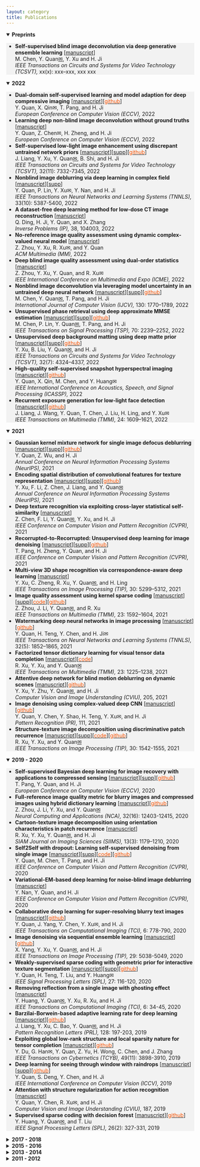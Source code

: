 ```yaml
---
layout: category
title: Publications
---
```


<details open="">
<summary><t-half><span><strong>Preprints</strong></span></t-half></summary>
<t1>
<ul style="background-color: #f2f2f2;">

<li><span><strong>Self-supervised blind image deconvolution via deep generative ensemble learning</strong> [<a href="https://csyhquan.github.io/manuscript/22x-Self-Supervised%20Blind%20Image%20Deconvolution%20via%20Deep%20Generative%20Ensemble%20Learning.pdf">manuscript</a>]</span><br />
<span> M. Chen, Y. Quan<a href="mailto:csyhquan@scut.edu.cn">✉</a>, Y. Xu and H. Ji <br />
<em>IEEE Transactions on Circuits and Systems for Video Technology (TCSVT), </em>xx(x): xxx–xxx, xxx xxx</span></li>





</ul>
</t1>
</details>

<details open="">
<summary><t-half><span><strong>2022</strong></span></t-half></summary>
<t1>
<ul style="background-color: #f2f2f2;">

<li><span><strong>Dual-domain self-supervised learning and model adaption for deep compressive imaging</strong> [<a href="https://csyhquan.github.io/manuscript/22-eccv-Dual-Domain%20Self-Supervised%20Learning%20and%20Model%20Adaption%20for%20Deep%20Compressive%20Imaging.pdf">manuscript</a>][<a href="https://github.com/XinranQin/DualDomainSS" ><font color="#F75000">github</font></a>]</span><br />
<span> Y. Quan, X. Qin✉, T. Pang, and H. Ji <br />
<em>European Conference on Computer Vision (ECCV), </em>2022</span></li>

<li><span><strong>Learning deep non-blind image deconvolution without ground truths</strong> [<a href="https://csyhquan.github.io/manuscript/22-eccv-Learning%20Deep%20Non-Blind%20Image%20Deconvolution%20Without%20Ground%20Truths.pdf">manuscript</a>]</span><br />
<span> Y. Quan, Z. Chen✉, H. Zheng, and H. Ji <br />
<em>European Conference on Computer Vision (ECCV), </em>2022</span></li>

<li><span><strong>Self-supervised low-light image enhancement using discrepant untrained network priors</strong> [<a href="https://csyhquan.github.io/manuscript/22-tcsvt-Self-Supervised%20Low-Light%20Image%20Enhancement%20Using%20Discrepant%20Untrained%20Network%20Priors.pdf">manuscript</a>][<a href="https://csyhquan.github.io/manuscript/22-tcsvt-Self-Supervised%20Low-Light%20Image%20Enhancement%20Using%20Discrepant%20Untrained%20Network%20Priors%20(SUPP).pdf">supp</a>][<a href="https://github.com/sherrycattt/discrepant-untrained-nn-priors" ><font color="#F75000">github</font></a>]</span><br />
<span> J. Liang, Y. Xu, Y. Quan<a href="mailto:csyhquan@scut.edu.cn">✉</a>, B. Shi, and H. Ji <br />
<em>IEEE Transactions on Circuits and Systems for Video Technology (TCSVT), </em>32(11): 7332-7345, 2022</span></li>

<li><span><strong>Nonblind image deblurring via deep learning in complex field</strong> [<a href="https://csyhquan.github.io/manuscript/22-tnnls-Nonblind%20Image%20Deblurring%20via%20Deep%20Learning%20in%20Complex%20Field.pdf">manuscript</a>][<a href="https://csyhquan.github.io/manuscript/22-tnnls-Nonblind%20Image%20Deblurring%20via%20Deep%20Learning%20in%20Complex%20Field%20(SUPP).pdf">supp</a>]</span><br />
<span> Y. Quan, P. Lin, Y. Xu✉, Y. Nan, and H. Ji <br />
<em>IEEE Transactions on Neural Networks and Learning Systems (TNNLS), </em>33(10): 5387-5400, 2022</span></li>

<li><span><strong>A dataset-free deep learning method for low-dose CT image reconstruction</strong> [<a href="https://csyhquan.github.io/manuscript/22-ip-A%20Dataset-free%20Deep%20Learning%20Method%20for%20Low-Dose%20CT%20Image%20Reconstruction.pdf">manuscript</a>]</span><br />
<span> Q. Ding, H. Ji, Y. Quan, and X. Zhang <br />
<em>Inverse Problems (IP), </em>38, 104003, 2022</span></li>

<li><span><strong>No-reference image quality assessment using dynamic complex-valued neural model</strong> [<a href="https://csyhquan.github.io/manuscript/22-mm-No-Reference%20Image%20Quality%20Assessment%20Using%20Dynamic%20Complex-Valued%20Neural%20Model.pdf">manuscript</a>]</span><br />
<span> Z. Zhou, Y. Xu, R. Xu✉, and Y. Quan <br />
<em>ACM Multimedia (MM), </em>2022</span></li>

<li><span><strong>Deep blind image quality assessment using dual-order statistics</strong> [<a href="https://csyhquan.github.io/manuscript/22-icme-Deep%20Blind%20Image%20Quality%20Assessment%20Using%20Dual-Order%20Statistics.pdf">manuscript</a>]</span><br />
<span> Z. Zhou, Y. Xu, Y. Quan, and R. Xu✉ <br />
<em>IEEE International Conference on Multimedia and Expo (ICME), </em>2022</span></li>

<li><span><strong>Nonblind image deconvolution via leveraging model uncertainty in an untrained deep neural network</strong> [<a href="https://csyhquan.github.io/manuscript/22-Nonblind%20Image%20Deconvolution%20via%20Leveraging%20Model%20Uncertainty%20in%20An%20Untrained%20Deep%20Neural%20Network.pdf">manuscript</a>][<a href="https://csyhquan.github.io/manuscript/22-Nonblind%20Image%20Deconvolution%20via%20Leveraging%20Model%20Uncertainty%20in%20An%20Untrained%20Deep%20Neural%20Network%20(SUPP).pdf">supp</a>][<a href="https://github.com/scut-mingqinchen/Model_Uncertainty_NID" ><font color="#F75000">github</font></a>]</span><br />
<span> M. Chen, Y. Quan<a href="mailto:csyhquan@scut.edu.cn">✉</a>, T. Pang, and H. Ji <br />
<em>International Journal of Computer Vision (IJCV), </em>130: 1770–1789, 2022</span></li>


<li><span><strong>Unsupervised phase retrieval using deep approximate MMSE estimation</strong> [<a href="https://csyhquan.github.io/manuscript/22-tsp-Unsupervised%20Phase%20Retrieval%20Using%20Deep%20Approximate%20MMSE%20Estimation.pdf">manuscript</a>][<a href="https://csyhquan.github.io/manuscript/22-tsp-Unsupervised%20Phase%20Retrieval%20Using%20Deep%20Approximate%20MMSE%20Estimation%20(SUPP).pdf">supp</a>][<a href="https://github.com/AlanLin1995/DeepMMSE" ><font color="#F75000">github</font></a>]</span><br />
<span> M. Chen, P. Lin, Y. Quan<a href="mailto:csyhquan@scut.edu.cn">✉</a>, T. Pang, and H. Ji <br />
<em>IEEE Transactions on Signal Processing (TSP), </em>70: 2239–2252, 2022</span></li>


<li><span><strong>Unsupervised deep background matting using deep matte prior</strong> [<a href="https://csyhquan.github.io/manuscript/22-tcsvt-Unsupervised%20Deep%20Background%20Matting%20Using%20Deep%20Matte%20Prior.pdf">manuscript</a>][<a href="https://csyhquan.github.io/manuscript/22-tcsvt-Unsupervised%20Deep%20Background%20Matting%20Using%20Deep%20Matte%20Prior%20(SUPP).pdf">supp</a>][<a href="https://github.com/lbl680/deep-matte-prior" ><font color="#F75000">github</font></a>]</span><br />
<span> Y. Xu, B. Liu, Y. Quan<a href="mailto:csyhquan@scut.edu.cn">✉</a>, and H. Ji <br />
<em>IEEE Transactions on Circuits and Systems for Video Technology (TCSVT), </em>32(7): 4324–4337, 2022</span></li>


<li><span><strong>High-quality self-supervised snapshot hyperspectral imaging</strong> [<a href="https://csyhquan.github.io/manuscript/22-ICASSP-HSI.pdf">manuscript</a>][<a href="https://github.com/XinranQin/HQSCI/" ><font color="#F75000">github</font></a>]</span><br />
<span> Y. Quan, X. Qin, M. Chen, and Y. Huang✉ <br />
<em>IEEE International Conference on Acoustics, Speech, and Signal Processing (ICASSP), </em>2022</span></li>

<li><span><strong>Recurrent exposure generation for low-light face detection</strong> [<a href="https://csyhquan.github.io/manuscript/22-tmm-Recurrent%20Exposure%20Generation%20for%20Low-Light%20Face%20Detection.pdf">manuscript</a>][<a href="https://github.com/sherrycattt/REGDet" ><font color="#F75000">github</font></a>]</span><br />
<span> J. Liang, J. Wang, Y. Quan, T. Chen, J. Liu, H. Ling, and Y. Xu✉ <br />
<em>IEEE Transactions on Multimedia (TMM), </em>24: 1609–1621, 2022</span></li>


</ul>
</t1>
</details>

<details open="">
<summary><t-half><span><strong>2021</strong></span></t-half></summary>
<t1>
<ul style="background-color: #f2f2f2;">



<li><span><strong>Gaussian kernel mixture network for single image defocus deblurring</strong> [<a href="https://csyhquan.github.io/manuscript/21-nips-Gaussian%20kernel%20mixture%20network%20for%20single%20image%20defocus%20deblurring.pdf">manuscript</a>][<a href="https://csyhquan.github.io/manuscript/21-nips-Gaussian%20kernel%20mixture%20network%20for%20single%20image%20defocus%20deblurring%20(SUPP).pdf">supp</a>][<a href="https://github.com/csZcWu/GKMNet" ><font color="#F75000">github</font></a>]</span><br />
<span> Y. Quan, Z. Wu, and H. Ji <br />
<em>Annual Conference on Neural Information Processing Systems (NeurIPS), </em>2021</span></li>



<li><span><strong>Encoding spatial distribution of convolutional features for texture representation</strong> [<a href="https://csyhquan.github.io/manuscript/21-nips-Encoding%20spatial%20distribution%20of%20convolutional%20features%20for%20texture%20representation.pdf">manuscript</a>][<a href="https://csyhquan.github.io/manuscript/21-nips-Encoding%20spatial%20distribution%20of%20convolutional%20features%20for%20texture%20representation%20(SUPP).pdf">supp</a>][<a href="https://github.com/csfengli/FENet" ><font color="#F75000">github</font></a>]</span><br />
<span> Y. Xu, F. Li, Z. Chen, J. Liang, and Y. Quan<a href="mailto:csyhquan@scut.edu.cn">✉</a> <br />
<em>Annual Conference on Neural Information Processing Systems (NeurIPS), </em>2021</span></li>



<li><span><strong>Deep texture recognition via exploiting cross-layer statistical self-similarity</strong> [<a href="https://csyhquan.github.io/manuscript/21-cvpr-Deep%20Texture%20Recognition%20via%20Exploiting%20Cross-Layer%20Statistical%20Self-Similarity.pdf">manuscript</a>]</span><br />
<span> Z. Chen, F. Li, Y. Quan<a href="mailto:csyhquan@scut.edu.cn">✉</a>, Y. Xu, and H. Ji <br />
<em>IEEE Conference on Computer Vision and Pattern Recognition (CVPR), </em>2021</span></li>



<li><span><strong>Recorrupted-to-Recorrupted: Unsupervised deep learning for image denoising</strong> [<a href="https://csyhquan.github.io/manuscript/21-cvpr-Recorrupted-to-Recorrupted%20Unsupervised%20Deep%20Learning%20for%20Image%20Denoising.pdf">manuscript</a>][<a href="https://csyhquan.github.io/manuscript/21-cvpr-Recorrupted-to-Recorrupted%20Unsupervised%20Deep%20Learning%20for%20Image%20Denoising%20(SUPP).pdf">supp</a>][<a href="https://github.com/PangTongyao/Recorrupted-to-Recorrupted-Unsupervised-Deep-Learning-for-Image-Denoising" ><font color="#F75000">github</font></a>]</span><br />
<span> T. Pang, H. Zheng, Y. Quan, and H. Ji <br />
<em>IEEE Conference on Computer Vision and Pattern Recognition (CVPR), </em>2021</span></li>



<li><span><strong>Multi-view 3D shape recognition via correspondence-aware deep learning</strong> [<a href="https://csyhquan.github.io/manuscript/21-tip-Multi-View%203D%20Shape%20Recognition%20via%20Correspondence-Aware%20Deep%20Learning.pdf
">manuscript</a>]</span><br />
<span> Y. Xu, C. Zheng, R. Xu, Y. Quan<a href="mailto:csyhquan@scut.edu.cn">✉</a>, and H. Ling <br />
<em>IEEE Transactions on Image Processing (TIP), </em>30: 5299–5312, 2021</span></li>

<li><span><strong>Image quality assessment using kernel sparse coding</strong> [<a href="https://csyhquan.github.io/manuscript/21-tmm-Image%20Quality%20Assessment%20Using%20Kernel%20Sparse%20Coding.pdf">manuscript</a>][<a href="https://csyhquan.github.io/manuscript/21-tmm-Image%20Quality%20Assessment%20Using%20Kernel%20Sparse%20Coding%20(SUPP).pdf">supp</a>][<a href="https://csyhquan.github.io/code/TMM-kernel/TMM-KSC_IQA-FinalCode.rar"><font color="#F75000">code</font></a>][<a href="https://github.com/JoanneZZH/KSC-IQA" ><font color="#F75000">github</font></a>] </span><br />
<span> Z. Zhou, J. Li, Y. Quan<a href="mailto:csyhquan@scut.edu.cn">✉</a>, and R. Xu <br />
<em>IEEE Transactions on Multimedia (TMM), </em>23: 1592–1604, 2021</span></li>

<li><span><strong>Watermarking deep neural networks in image processing</strong>  [<a href="https://csyhquan.github.io/manuscript/21-tnnls-Watermarking%20Deep%20Neural%20Networks%20in%20Image%20Processing.pdf">manuscript</a>][<a href="https://github.com/painfulloop/Watermark-DnCNN.git" ><font color="#F75000">github</font></a>]</span><br />
<span> Y. Quan, H. Teng, Y. Chen, and H. Ji✉ <br />
<em>IEEE Transactions on Neural Networks and Learning Systems (TNNLS), </em>32(5): 1852–1865, 2021</span></li>


<li><span><strong>Factorized tensor dictionary learning for visual tensor data completion</strong>  [<a href="https://csyhquan.github.io/manuscript/21-tmm-Factorized%20Tensor%20Dictionary%20Learning%20for%20Visual%20Tensor%20Data%20Completion.PDF">manuscript</a>][<a href="https://csyhquan.github.io/code/tensor.rar"><font color="#F75000">code</font></a>]</span><br />
<span>R. Xu, Y. Xu, and Y. Quan<a href="mailto:csyhquan@scut.edu.cn">✉</a> <br />
<em>IEEE Transactions on Multimedia (TMM), </em>23: 1225–1238, 2021</span></li>


<li><span><strong>Attentive deep network for blind motion deblurring on dynamic scenes</strong> [<a href="https://csyhquan.github.io/manuscript/21-cviu-Attentive%20Deep%20Network%20for%20Blind%20Motion%20Deblurring%20on%20Dynamic%20Scenes.pdf">manuscript</a>][<a href="https://github.com/zhuyeye/Attentive-Deblurring"><font color="#F75000">github</font></a>]</span><br />
<span> Y. Xu, Y. Zhu, Y. Quan<a href="mailto:csyhquan@scut.edu.cn">✉</a>, and H. Ji <br />
<em>Computer Vision and Image Understanding (CVIU), </em>205, 2021</span></li>


<li><span><strong>Image denoising using complex-valued deep CNN</strong> [<a href="https://csyhquan.github.io/manuscript/21-pr-Image%20Denoising%20Using%20Complex-Valued%20Deep%20CNN.pdf">manuscript</a>][<a href="https://github.com/AlanLin1995/ComplexNet_denoise" ><font color="#F75000">github</font></a>]</span><br />
<span> Y. Quan, Y. Chen, Y. Shao, H. Teng, Y. Xu✉, and H. Ji <br />
<em>Pattern Recognition (PR), </em>111, 2021</span></li>


<li><span><strong>Structure-texture image decomposition using discriminative patch recurrence</strong> [<a href="https://csyhquan.github.io/manuscript/21-tip-Structure-Texture%20Image%20Decomposition%20Using%20Discriminative%20Patch%20Recurrence.pdf">manuscript</a>][<a href="https://csyhquan.github.io/manuscript/21-tip-Structure-Texture%20Image%20Decomposition%20Using%20Discriminative%20Patch%20Recurrence%20(SUPP).pdf">supp</a>][<a href="https://csyhquan.github.io/code/isotropy.rar" ><font color="#F75000">code</font></a>][<a href="https://github.com/RuotaoXu/IsoDecompose" ><font color="#F75000">github</font></a>]</span><br />
<span> R. Xu, Y. Xu, and Y. Quan<a href="mailto:csyhquan@scut.edu.cn">✉</a> <br />
<em>IEEE Transactions on Image Processing (TIP), </em>30: 1542-1555, 2021</span></li>


</ul>
</t1>
</details>


<details open="">
<summary><span><strong><t-half>2019 - 2020</t-half></strong></span></summary>
<t1>
<ul style="background-color: #f2f2f2;">

<li><span><strong>Self-supervised Bayesian deep learning for image recovery with applications to compressed sensing</strong>  [<a href="https://csyhquan.github.io/manuscript/20-eccv-Self-supervised%20Bayesian%20Deep%20Learning%20for%20Image%20Recovery%20with%20Applications%20to%20Compressive%20Sensing.pdf">manuscript</a>][<a href="https://csyhquan.github.io/manuscript/20-eccv-Self-supervised%20Bayesian%20Deep%20Learning%20for%20Image%20Recovery%20with%20Applications%20to%20Compressive%20Sensing%20(SUPP).pdf">supp</a>][<a href="https://github.com/PangTongyao/Self-supervised-BNN-for-image-recovery" ><font color="#F75000">github</font></a>]</span><br />
<span> T. Pang, Y. Quan, and H. Ji<br />
<em>European Conference on Computer Vision (ECCV), </em>2020</span></li><!--(virtual），Aug-->

 <li><span><strong>Full-reference image quality metric for blurry images and compressed images using hybrid dictionary learning</strong> [<a href="https://csyhquan.github.io/manuscript/20-nca-Full-reference%20image%20quality%20metric%20for%20blurry%20images%20and%20compressed%20images%20using%20hybrid%20dictionary%20learning.pdf">manuscript</a>][<a href="https://github.com/JoanneZZH/HDL-IQA/" ><font color="#F75000">github</font></a>] </span><br />
<span> Z. Zhou, J. Li, Y. Xu, and Y. Quan<a href="mailto:csyhquan@scut.edu.cn">✉</a> <br />
<em> Neural Computing and Applications (NCA), </em>32(16): 12403-12415, 2020</span></li>

<li><span><strong>Cartoon-texture image decomposition using orientation characteristics in patch recurrence</strong>  [<a href="https://csyhquan.github.io/manuscript/21-siam-Cartoon-Texture%20Image%20Decomposition%20using%20Orientation%20Characteristics%20in%20Patch%20Recurrence.pdf">manuscript</a>] 
</span><br />
<span> R. Xu, Y. Xu, Y. Quan<a href="mailto:csyhquan@scut.edu.cn">✉</a>, and H. Ji <br />
<em>SIAM Journal on Imaging Sciences (SIIMS), </em>13(3): 1179–1210, 2020</span></li>


<li><span><strong>Self2Self with dropout: Learning self-supervised denoising from single image</strong>  [<a href="https://csyhquan.github.io/manuscript/20-cvpr-Self2Self%20With%20Dropout%20Learning%20Self-Supervised%20Denoising%20From%20Single%20Image.pdf">manuscript</a>][<a href="https://csyhquan.github.io/manuscript/20-cvpr-Self2Self%20With%20Dropout%20Learning%20Self-Supervised%20Denoising%20From%20Single%20Image%20(SUPP).pdf">supp</a>][<a href="https://csyhquan.github.io/code/Self2Self/Self2Self.rar"><font color="#F75000">code</font></a>][<a href="https://github.com/scut-mingqinchen/self2self"><font color="#F75000">github</font></a>]</span><br />
<span> Y. Quan, M. Chen, T. Pang, and H. Ji<br />
<em>IEEE Conference on Computer Vision and Pattern Recognition (CVPR), </em>2020</span></li><!--Seattle(virtual），Jun-->


<li><span><strong>Variational-EM-based deep learning for noise-blind image deblurring</strong>  [<a href="https://csyhquan.github.io/manuscript/20-cvpr-Variational-EM-based%20Deep%20Learning%20for%20Noise-blind%20Image%20Deblurring.pdf">manuscript</a>]</span><br />
<span> Y. Nan, Y. Quan, and H. Ji <br />
<em>IEEE Conference on Computer Vision and Pattern Recognition (CVPR), </em>2020</span></li><!--Seattle(virtual），Jun-->


<li><span><strong>Collaborative deep learning for super-resolving blurry text images</strong>  [<a href="https://csyhquan.github.io/manuscript/20-tci-Collaborative%20Deep%20Learning%20for%20Super-Resolving%20Blurry%20Text%20Images.pdf">manuscript</a>][<a href="https://github.com/csjietingyang/ImplementationOfOurAcceptedPaper"><font color="#F75000">github</font></a>]</span><br />
<span>Y. Quan, J. Yang, Y. Chen, Y. Xu✉, and H. Ji <br />
<em>IEEE Transactions on Computational Imaging (TCI), </em>6: 778-790, 2020</span></li>


<li><span><strong>Image denoising via sequential ensemble learning</strong> [<a href="https://csyhquan.github.io/manuscript/20-tip-Image%20Denoising%20via%20Sequential%20Ensemble%20Learning.pdf">manuscript</a>][<a href="https://github.com/cs-rukawa/NLED_Code"><font color="#F75000">github</font></a>]</span><br />
<span> X. Yang, Y. Xu, Y. Quan<a href="mailto:csyhquan@scut.edu.cn">✉</a>, and H. Ji<br />
<em> IEEE Transactions on Image Processing (TIP), </em>29: 5038-5049, 2020</span></li>



<li><span><strong>Weakly-supervised sparse coding with geometric prior for interactive texture segmentation</strong> [<a href="https://csyhquan.github.io/manuscript/20-spl-Weakly-Supervised%20Sparse%20Coding%20with%20Geometric%20Prior%20for%20Interactive%20Texture%20Segmentation.pdf">manuscript</a>][<a href="https://csyhquan.github.io/manuscript/20-spl-Weakly-Supervised%20Sparse%20Coding%20with%20Geometric%20Prior%20for%20Interactive%20Texture%20Segmentation%20(SUPP).pdf">supp</a>][<a href="https://github.com/csyanhuang/texSeg"><font color="#F75000">github</font></a>]</span><br />
<span> Y. Quan, H. Teng, T. Liu, and Y. Huang✉ <br />
<em> IEEE Signal Processing Letters (SPL), </em>27: 116-120, 2020</span></li> 

<li><span><strong>Removing reflection from a single image with ghosting effect</strong> [<a href="https://csyhquan.github.io/manuscript/20-tci-Removing%20Reflection%20From%20a%20Single%20Image%20With%20Ghosting%20Effect.pdf">manuscript</a>]</span><br />
<span> Y. Huang, Y. Quan<a href="mailto:csyhquan@scut.edu.cn">✉</a>, Y. Xu, R. Xu, and H. Ji <br />
<em> IEEE Transactions on Computational Imaging (TCI), </em>6: 34-45, 2020</span></li>

 <li><span><strong>Barzilai-Borwein-based adaptive learning rate for deep learning</strong> [<a href="https://csyhquan.github.io/manuscript/19-pr-Barzilai%E2%80%93Borwein-based%20adaptive%20learning%20rate%20for%20deep%20learning.pdf">manuscript</a>][<a href="https://github.com/sherrycattt/bb_dl.pytorch"><font color="#F75000">github</font></a>]</span><br />
<span> J. Liang, Y. Xu, C. Bao, Y. Quan<a href="mailto:csyhquan@scut.edu.cn">✉</a>, and H. Ji <br />
 <em> Pattern Recognition Letters (PRL), </em>128: 197-203, 2019</span></li>

 <li><span><strong>Exploiting global low-rank structure and local sparsity nature for tensor completion</strong> [<a href="https://csyhquan.github.io/manuscript/19-tcyb-Exploiting%20Global%20Low-rank%20Structure%20and%20Local%20Sparsity%20Nature%20for%20Tensor%20Completion.pdf">manuscript</a>][<a href="https://github.com/csyongdu/Exploiting-Global-Low-Rank-Structure-and-Local-Sparsity-Nature-for-Tensor-Completion"><font color="#F75000">github</font></a>] </span><br />
<span> Y. Du, G. Han✉, Y. Quan, Z. Yu, H. Wong, C. Chen, and J. Zhang <br />
<em> IEEE Transactions on Cybernetics (TCYB),</em> 49(11): 3898-3910, 2019</span></li>


<li><span><strong>Deep learning for seeing through window with raindrops</strong> [<a href="https://csyhquan.github.io/manuscript/19-iccv-Deep%20Learning%20for%20Seeing%20Through%20Window%20With%20Raindrops.pdf">manuscript</a>][<a href="https://csyhquan.github.io/manuscript/19-iccv-Deep%20Learning%20for%20Seeing%20Through%20Window%20With%20Raindrops%20(SUPP).pdf">supp</a>][<a href="https://github.com/jackiesdd/raindropAttention"><font color="#F75000">github</font></a>]</span><br />
<span> Y. Quan, S. Deng, Y. Chen, and H. Ji<br />
 <em> IEEE International Conference on Computer Vision (ICCV), </em>2019</span></li><!--Seoul, Oct -->
 <!--
<li><span style="font-size: 95%;"><strong>Exploiting label consistency in structured sparse representation for classification</strong> [<a href="https://csyhquan.github.io/manuscript/19-nca-Exploiting%20label%20consistency%20in%20structured%20sparse%20representation%20for%20classification.pdf">manuscript</a>]</span><br />
<span style="font-size: 95%;"> Y. Huang, Y. Quan<a href="mailto:csyhquan@scut.edu.cn">✉</a>, T. Liu and Y. Xu,<br />
<em> Neural Computing and Applications (NCA), </em>31(10): 6509-6520, Oct 2019</span></li>-->
<li><span><strong>Attention with structure regularization for action recognition</strong> [<a href="https://csyhquan.github.io/manuscript/19-cviu-Attention%20with%20structure%20regularization%20for%20action%20recognition.pdf">manuscript</a>]</span><br />
<span> Y. Quan, Y. Chen, R. Xu✉, and H. Ji <br />
<em> Computer Vision and Image Understanding (CVIU), </em>187, 2019</span></li>
<!--
<li><span style="font-size: 95%;"><strong>Deeply exploiting long-term view dependency for 3D shape recognition</strong> [<a href="https://csyhquan.github.io/manuscript/19-access-Deeply%20Exploiting%20Long-Term%20View%20Dependency%20for%203D%20Shape%20Recognition.pdf">manuscript</a>] </span><br />
<span style="font-size: 95%;"> Y. Xu, C. Zheng, R. Xu and Y. Quan<a href="mailto:csyhquan@scut.edu.cn">✉</a>,<br />
<em> IEEE Access (ACCESS), </em>7: 111678-111691, Aug 2019</span></li>-->

 <li><span><strong>Supervised sparse coding with decision forest</strong> [<a href="https://csyhquan.github.io/manuscript/19-spl-Supervised%20Sparse%20Coding%20With%20Decision%20Forest.pdf">manuscript</a>][<a href="https://github.com/csyanhuang/SCDF" ><font color="#F75000">github</font></a>] </span><br />
<span> Y. Huang, Y. Quan<a href="mailto:csyhquan@scut.edu.cn">✉</a>, and T. Liu<br />
 <em> IEEE Signal Processing Letters (SPL), </em>26(2): 327-331, 2019</span></li>
</ul>
</t1>
</details>



<details>
<summary><span><strong><t-half>2017 - 2018</t-half></strong></span></summary>
<t1>
<ul style="background-color: #f2f2f2;">
<!--
<li><span style="font-size: 95%;"><strong>Sparse coding and dictionary learning with class-speciﬁc group sparsity</strong> [<a href="https://github.com/csyhquan/csyhquan.github.io/raw/master/manuscript/18-nca-Sparse%20coding%20and%20dictionary%20learning%20with%20class-speci%EF%AC%81c%20group%20sparsity.pdf">manuscript</a>] </span><br />
<span style="font-size: 95%;"> Y. Sun, Y. Quan and J. Fu,<br />
<em> Neural Computing and Applications (NCA),</em> 30(4): 1265-1275, Aug 2018</span></li>-->


<li><span><strong>Image-based action recognition using hint-enhanced deep neural network</strong> [<a href="https://csyhquan.github.io/manuscript/17-nc-Image-based%20action%20recognition%20using%20hint-enhanced%20deep%20neural%20network.pdf">manuscript</a>] </span><br />
<span> T. Qi, Y. Xu✉, Y. Quan, Y. Wang, and H. Ling<br />
<em>Neurocomputing (NC), </em>267: 475-488, 2017</span></li>
<li><span><strong>Spatiotemporal lacunarity spectrum for dynamic texture classification</strong> [<a href="https://csyhquan.github.io/manuscript/17-cviu-Spatiotemporal%20lacunarity%20spectrum%20for%20dynamic%20texture%20classification.pdf">manuscript</a>] </span><br />
<span> Y. Quan, Y. Sun✉, and Y. Xu <br />
<em>Computer Vision and Image Understanding (CVIU), </em>165: 85-96, 2017</span></li>
<li><span><strong>Estimating defocus blur via rank of local patches</strong> [<a href="https://csyhquan.github.io/manuscript/17-iccv-Estimating%20Defocus%20Blur%20via%20Rank%20of%20Local%20Patches.pdf">manuscript</a>][<a href="https://csyhquan.github.io/manuscript/17-iccv-Estimating%20Defocus%20Blur%20via%20Rank%20of%20Local%20Patches%20(SUPP).pdf">supp</a>][<a href="https://csyhquan.github.io/code/17-iccv-Estimating%20Defocus%20Blur%20via%20Rank%20of%20Local%20Patches/Defocus_estimator_v1.0.rar"><font color="#F75000">code</font></a>]</span><br />
<span> G. Xu, Y. Quan, and H. Ji<br />
<em> IEEE International Conference on Computer Vision (ICCV), </em>2017</span></li><!--Venice, Oct -->
</ul>
</t1>
</details>




<details>
<summary><span><strong><t-half>2015 - 2016</t-half></strong></span></summary>
<t1>
<ul style="background-color: #f2f2f2;">
<li><span><strong>Dictionary learning for sparse coding: Algorithms and convergence analysis</strong> [<a href="https://csyhquan.github.io/manuscript/16-tpami-Dictionary%20learning%20for%20sparse%20coding_Algorithms%20and%20convergence%20analysis.pdf">manuscript</a>][<a href="https://csyhquan.github.io/code/l0dl_int.rar" ><font color="#F75000">code</font></a>] </span><br />
<span> C. Bao, H. Ji✉, Y. Quan, and Z. Shen<br />
<em> IEEE Transactions on Patter Analysis and Machine Intelligence (TPAMI),</em> 38(7): 1356-1369, 2016</span></li>
<li><span><strong>Supervised dictionary learning with multiple classifier integration</strong> [<a href="https://csyhquan.github.io/manuscript/16-pr-Supervised%20dictionary%20learning%20with%20multiple%20classifier%20integration.pdf">manuscript</a>][<a href="https://csyhquan.github.io/code/16-pr-Supervised%20dictionary%20learning%20with%20multiple%20classifier%20integration/MCDLv7_pcode.rar"><font color="#F75000">code</font></a>] </span><br />
<span>Y. Quan, Y. Xu✉, Y. Sun, and Y. Huang <br />
<em> Pattern Recognition (PR),</em> 55: 247-260, 2016</span></li>

<li><span><strong>Equiangular kernel dictionary learning with applications to dynamic texture analysis</strong> [<a href="https://csyhquan.github.io/manuscript/16-cvpr-Equiangular%20Kernel%20Dictionary%20Learning%20with%20Applications%20to%20Dynamic%20Texture%20Analysis.pdf">manuscript</a>][<a href="https://csyhquan.github.io/manuscript/16-cvpr-Equiangular%20Kernel%20Dictionary%20Learning%20with%20Applications%20to%20Dynamic%20Texture%20Analysis%20(SUPP).pdf">supp</a>]</span><br />
<span>Y. Quan, C. Bao, and H. Ji<br />
<em>IEEE Conference on Computer Vision and Pattern Recognition (CVPR), </em>2016</span></li><!--Las Vegas, Jun, -->

<li><span><strong>Sparse coding for classification via discrimination ensemble</strong> [<a href="https://csyhquan.github.io/manuscript/16-cvpr-Sparse%20Coding%20for%20Classification%20via%20Discrimination%20Ensemble.pdf">manuscript</a>]</span><br />
<span>Y. Quan, Y. Xu, Y. Sun, Y. Huang, and H. Ji <br />
<em> IEEE Conference on Computer Vision and Pattern Recognition (CVPR), </em>2016</span></li> <!--Las Vegas, Jun, -->


<li><span><strong>Dynamic texture recognition via orthogonal tensor dictionary learning</strong> [<a href="https://csyhquan.github.io/manuscript/15-iccv-Dynamic%20Texture%20Recognition%20via%20Orthogonal%20Tensor%20Dictionary%20Learning.pdf">manuscript</a>]</span><br />
<span>Y. Quan, Y. Huang, and H. Ji <br />

<em> IEEE International Conference on Computer Vision (ICCV), </em>2015</span></li><!--Santiago, Dec, -->
<li><span><strong>Classifying dynamic textures via spatiotemporal fractal analysis</strong> [<a href="https://csyhquan.github.io/manuscript/15-pr-Classifying%20dynamic%20textures%20via%20spatiotemporal%20fractal%20analysis.pdf">manuscript</a>] </span><br />
<span>Y. Xu, Y. Quan<a href="mailto:csyhquan@scut.edu.cn">✉</a>, Z. Zhang, H. Ling, and H. Ji<br />
<em> Pattern Recognition (PR),</em> 48(10): 3239-3248, 2015</span></li>

<li><span><strong>Structured sparse coding for classification via reweighted l<sub>2,1</sub> minimization</strong> [<a href="https://csyhquan.github.io/manuscript/15-cccv-Structured%20Sparse%20Coding%20for%20Classification%20via%20Reweighted%20l12%20minimization.pdf">manuscript</a>]</span><br />
<span>Y. Xu, Y. Sun, Y. Quan, and Y. Luo <br />
<em> The Chinese Conference on Computer Vision (CCCV), </em>2015</span></li><!--Xi'an, Sep, -->

<li><span><strong>Fractal analysis for reduced reference image quality assessment</strong> [<a href="https://csyhquan.github.io/manuscript/15-tip-Fractal%20Analysis%20for%20Reduced%20Reference%20Image%20Quality%20Assessment.pdf">manuscript</a>] </span><br />
<span> Y. Xu✉, D. Liu, Y. Quan, and P. Callet <br />
<em> IEEE Transactions on Image Processing (TIP),</em> 24(7): 2089-2109, 2015</span></li>

<li><span><strong>Discriminative structured dictionary learning with hierarchical group sparsity</strong> [<a href="https://csyhquan.github.io/manuscript/15-cviu-Discriminative%20structured%20dictionary%20learning%20with%20hierarchical%20group%20sparsity.pdf">manuscript</a>][<a href="https://csyhquan.github.io/code/15-cviu-Discriminative%20structured%20dictionary%20learning%20with%20hierarchical%20group%20sparsity/child_dl_v2.rar"><font color="#F75000">code</font></a>]</span><br />
<span>Y. Xu✉, Y. Sun, Y. Quan, and B. Zheng <br />
<em> Computer Vision and Image Understanding (CVIU),</em> 136: 59-68, 2015</span></li>

<li><span><strong>Characterizing dynamic textures with space-time lacunarity analysis</strong> [<a href="https://csyhquan.github.io/manuscript/15-icme-CHARACTERIZING%20DYNAMIC%20TEXTURES%20WITH%20SPACE-TIME%20LACUNARITY%20ANALYSIS.pdf">manuscript</a>]</span><br />
<span>Y. Sun, Y. Xu, and Y. Quan <br />
<em> IEEE International Conference on Multimedia and Expo (ICME), </em>Oral, 2015</span></li><!--Torino, Jun, -->

<li><span><strong>Directional regularity for visual quality estimation</strong> [<a href="https://csyhquan.github.io/manuscript/15-sp-Directional%20regularity%20for%20visual%20quality%20estimation.pdf">manuscript</a>] </span><br />
<span>D. Liu, Y. Xu✉, Y. Quan, Z. Yu, and P. Callet<br />
<em> Signal Processing (SP),</em> 110: 211-221, 2015</span></li>
<li><span><strong>Data-driven multi-scale non-local wavelet frame construction and image recovery</strong> [<a href="https://csyhquan.github.io/manuscript/15-josc-Data-driven%20multi-scale%20non-local%20wavelet%20frame%20construction%20and%20image%20recovery.pdf">manuscript</a>][<a href="https://csyhquan.github.io/code/15-josc-Data-driven%20multi-scale%20non-local%20wavelet%20frame%20construction%20and%20image%20recovery/NLFrame.rar"><font color="#F75000">code</font></a>] </span><br />
<span>Y. Quan, H. Ji✉, and Z. Shen <br />
<em> Journal of Scientific Computing (JoSC),</em> 63(2): 307-329, 2015</span></li>
</ul>
</t1>
</details>





<details>
<summary><span><strong><t-half>2013 - 2014</t-half></strong></span></summary>
<t1>
<ul style="background-color: #f2f2f2;">

<li><span><strong>A convergent incoherent dictionary learning algorithm for sparse coding</strong> [<a href="https://csyhquan.github.io/manuscript/14-eccv-A%20Convergent%20Incoherent%20Dictionary%20Learning%20Algorithm%20for%20Sparse%20Coding.pdf">manuscript</a>]</span><br />
<span>C. Bao, Y. Quan, and H. Ji<br />
<em> European Conference on Computer Vision (ECCV), </em>2014</span></li><!--Zurich, Sep -->

<li><span><strong>Reduced reference image quality assessment using regularity of phase congruency</strong> [<a href="https://csyhquan.github.io/manuscript/14-spic-Reduced%20Reference%20Image%20Quality%20Assessment%20Using%20Regularity%20of%20Phase%20Congruency.pdf">manuscript</a>][<a href="https://csyhquan.github.io/code/kernel-iqa.rar" ><font color="#F75000">code</font></a>] </span><br />
<span>D. Liu, Y. Xu✉, Y. Quan, and P. Callet<br />
<em> Signal Processing: Image Communication (SPIC),</em> 29(8): 844-855, 2014</span></li>

<li><span><strong>L<sub>0</sub> norm based dictionary learning by proximal methods with global convergence</strong> [<a href="https://csyhquan.github.io/manuscript/14-cvpr-l0%20norm%20based%20dictionary%20learning%20by%20proximal%20methods%20with%20global%20convergence.pdf">manuscript</a>][<a href="https://csyhquan.github.io/code/14-cvpr-l0%20norm%20based%20dictionary%20learning%20by%20proximal%20methods%20with%20global%20convergence/l0_dicti_learning_v2.rar"><font color="#F75000">code</font></a>]</span><br />
<span>C. Bao, H. Ji, Y. Quan, and Z. Shen <br />
<em>  IEEE Conference on Computer Vision and Pattern Recognition (CVPR), </em>Oral, 2014</span></li><!--Columbus, Jun -->

<li><span><strong>Lacunarity analysis on image patterns for texture classification</strong> [<a href="https://csyhquan.github.io/manuscript/14-cvpr-Lacunarity%20Analysis%20on%20Image%20Patterns%20for%20Texture%20Classification.pdf">manuscript</a>]</span><br />
<span>Y. Quan, Y. Xu, Y. Sun, and Y. Luo<br />
<em>  IEEE Conference on Computer Vision and Pattern Recognition (CVPR), </em>2014</span></li><!--Columbus, Jun -->

<li><span><strong>A distinct and compact texture descriptor</strong> [<a href="https://csyhquan.github.io/manuscript/14-ivc-A%20distinct%20and%20compact%20texture%20descriptor.pdf">manuscript</a>][<a href="https://csyhquan.github.io/code/14-ivc-A%20distinct%20and%20compact%20texture%20descriptor/pfs_v1.rar"><font color="#F75000">code</font></a>]</span><br />
<span> Y. Quan, Y. Xu, and Y. Sun <br />
<em> Image and Vision Computing (IVC),</em> 32(4): 250-259, 2014</span></li>
</ul>
</t1>
</details>


<details>
<summary><span><strong><t-half>2011 - 2012</t-half></strong></span></summary>
<t1>
<ul style="background-color: #f2f2f2;">
<li><span><strong>Contour-based recognition</strong> [<a href="https://csyhquan.github.io/manuscript/12-cvpr-Contour-Based%20Recognition.pdf">manuscript</a>][<a href="https://csyhquan.github.io/code/12-cvpr-Contour-Based%20Recognition/mtp_demo_v3.rar"><font color="#F75000">code</font></a>]</span><br />
<span>Y. Xu, Y. Quan, Z. Zhang, H. Ji, C. Fermüller M. Nishigaki, and D. Dementhon <br />
<em>  IEEE Conference on Computer Vision and Pattern Recognition (CVPR), </em>2012</span></li><!--Rhode Island, Jun -->

<li><span ><strong>Dynamic texture classification using dynamic fractal analysis</strong> [<a href="https://csyhquan.github.io/manuscript/11-iccv-Dynamic%20Texture%20Classification%20Using%20Dynamic%20Fractal%20Analysis.pdf">manuscript</a>][<a href="https://csyhquan.github.io/code/11-iccv-Dynamic%20Texture%20Classification%20Using%20Dynamic%20Fractal%20Analysis/dfs_toolbox_v5.rar"><font color="#F75000">code</font></a>]</span><br />
<span>Y. Xu, Y. Quan, H. Ling, and H. Ji <br />
<em>  IEEE International Conference on Computer Vision (ICCV), </em>2011</span></li><!--Barcelona, Nov -->
</ul>
</t1>
</details>